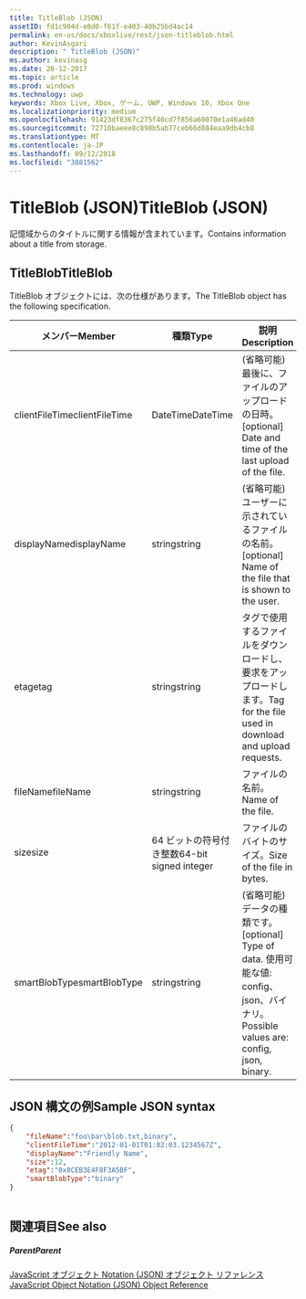 ```yaml
---
title: TitleBlob (JSON)
assetID: fd1c904d-e8d0-f61f-e403-40b25bd4ac14
permalink: en-us/docs/xboxlive/rest/json-titleblob.html
author: KevinAsgari
description: " TitleBlob (JSON)"
ms.author: kevinasg
ms.date: 20-12-2017
ms.topic: article
ms.prod: windows
ms.technology: uwp
keywords: Xbox Live, Xbox, ゲーム, UWP, Windows 10, Xbox One
ms.localizationpriority: medium
ms.openlocfilehash: 91423df8367c275f40cd7f856a60070e1a46ad40
ms.sourcegitcommit: 72710baeee8c898b5ab77ceb66d884eaa9db4cb8
ms.translationtype: MT
ms.contentlocale: ja-JP
ms.lasthandoff: 09/12/2018
ms.locfileid: "3881562"
---
```

# <a name="titleblob-json"></a><span data-ttu-id="3d7dd-104">TitleBlob (JSON)</span><span class="sxs-lookup"><span data-stu-id="3d7dd-104">TitleBlob (JSON)</span></span>
<span data-ttu-id="3d7dd-105">記憶域からのタイトルに関する情報が含まれています。</span><span class="sxs-lookup"><span data-stu-id="3d7dd-105">Contains information about a title from storage.</span></span> 
<a id="ID4EP"></a>

 
## <a name="titleblob"></a><span data-ttu-id="3d7dd-106">TitleBlob</span><span class="sxs-lookup"><span data-stu-id="3d7dd-106">TitleBlob</span></span>
 
<span data-ttu-id="3d7dd-107">TitleBlob オブジェクトには、次の仕様があります。</span><span class="sxs-lookup"><span data-stu-id="3d7dd-107">The TitleBlob object has the following specification.</span></span>
 
| <span data-ttu-id="3d7dd-108">メンバー</span><span class="sxs-lookup"><span data-stu-id="3d7dd-108">Member</span></span>| <span data-ttu-id="3d7dd-109">種類</span><span class="sxs-lookup"><span data-stu-id="3d7dd-109">Type</span></span>| <span data-ttu-id="3d7dd-110">説明</span><span class="sxs-lookup"><span data-stu-id="3d7dd-110">Description</span></span>| 
| --- | --- | --- | 
| <span data-ttu-id="3d7dd-111">clientFileTime</span><span class="sxs-lookup"><span data-stu-id="3d7dd-111">clientFileTime</span></span>| <span data-ttu-id="3d7dd-112">DateTime</span><span class="sxs-lookup"><span data-stu-id="3d7dd-112">DateTime</span></span>| <span data-ttu-id="3d7dd-113">(省略可能)最後に、ファイルのアップロードの日時。</span><span class="sxs-lookup"><span data-stu-id="3d7dd-113">[optional] Date and time of the last upload of the file.</span></span>| 
| <span data-ttu-id="3d7dd-114">displayName</span><span class="sxs-lookup"><span data-stu-id="3d7dd-114">displayName</span></span>| <span data-ttu-id="3d7dd-115">string</span><span class="sxs-lookup"><span data-stu-id="3d7dd-115">string</span></span>| <span data-ttu-id="3d7dd-116">(省略可能)ユーザーに示されているファイルの名前。</span><span class="sxs-lookup"><span data-stu-id="3d7dd-116">[optional] Name of the file that is shown to the user.</span></span>| 
| <span data-ttu-id="3d7dd-117">etag</span><span class="sxs-lookup"><span data-stu-id="3d7dd-117">etag</span></span>| <span data-ttu-id="3d7dd-118">string</span><span class="sxs-lookup"><span data-stu-id="3d7dd-118">string</span></span>| <span data-ttu-id="3d7dd-119">タグで使用するファイルをダウンロードし、要求をアップロードします。</span><span class="sxs-lookup"><span data-stu-id="3d7dd-119">Tag for the file used in download and upload requests.</span></span>| 
| <span data-ttu-id="3d7dd-120">fileName</span><span class="sxs-lookup"><span data-stu-id="3d7dd-120">fileName</span></span>| <span data-ttu-id="3d7dd-121">string</span><span class="sxs-lookup"><span data-stu-id="3d7dd-121">string</span></span>| <span data-ttu-id="3d7dd-122">ファイルの名前。</span><span class="sxs-lookup"><span data-stu-id="3d7dd-122">Name of the file.</span></span>| 
| <span data-ttu-id="3d7dd-123">size</span><span class="sxs-lookup"><span data-stu-id="3d7dd-123">size</span></span>| <span data-ttu-id="3d7dd-124">64 ビットの符号付き整数</span><span class="sxs-lookup"><span data-stu-id="3d7dd-124">64-bit signed integer</span></span>| <span data-ttu-id="3d7dd-125">ファイルのバイトのサイズ。</span><span class="sxs-lookup"><span data-stu-id="3d7dd-125">Size of the file in bytes.</span></span>| 
| <span data-ttu-id="3d7dd-126">smartBlobType</span><span class="sxs-lookup"><span data-stu-id="3d7dd-126">smartBlobType</span></span>| <span data-ttu-id="3d7dd-127">string</span><span class="sxs-lookup"><span data-stu-id="3d7dd-127">string</span></span>| <span data-ttu-id="3d7dd-128">(省略可能)データの種類です。</span><span class="sxs-lookup"><span data-stu-id="3d7dd-128">[optional] Type of data.</span></span> <span data-ttu-id="3d7dd-129">使用可能な値: config、json、バイナリ。</span><span class="sxs-lookup"><span data-stu-id="3d7dd-129">Possible values are: config, json, binary.</span></span>| 
  
<a id="ID4E6C"></a>

 
## <a name="sample-json-syntax"></a><span data-ttu-id="3d7dd-130">JSON 構文の例</span><span class="sxs-lookup"><span data-stu-id="3d7dd-130">Sample JSON syntax</span></span>
 

```json
{
    "fileName":"foo\bar\blob.txt,binary",
    "clientFileTime":"2012-01-01T01:02:03.1234567Z",
    "displayName":"Friendly Name",
    "size":12,
    "etag":"0x8CEB3E4F8F3A5BF",
    "smartBlobType":"binary"
}
      
```

  
<a id="ID4EID"></a>

 
## <a name="see-also"></a><span data-ttu-id="3d7dd-131">関連項目</span><span class="sxs-lookup"><span data-stu-id="3d7dd-131">See also</span></span>
 
<a id="ID4EKD"></a>

 
##### <a name="parent"></a><span data-ttu-id="3d7dd-132">Parent</span><span class="sxs-lookup"><span data-stu-id="3d7dd-132">Parent</span></span> 

[<span data-ttu-id="3d7dd-133">JavaScript オブジェクト Notation (JSON) オブジェクト リファレンス</span><span class="sxs-lookup"><span data-stu-id="3d7dd-133">JavaScript Object Notation (JSON) Object Reference</span></span>](atoc-xboxlivews-reference-json.md)

   
